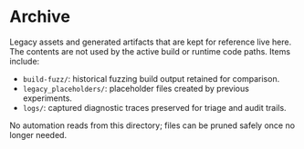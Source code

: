 # Archive

Legacy assets and generated artifacts that are kept for reference live here. The contents are not used by the active build or runtime code paths. Items include:

- `build-fuzz/`: historical fuzzing build output retained for comparison.
- `legacy_placeholders/`: placeholder files created by previous experiments.
- `logs/`: captured diagnostic traces preserved for triage and audit trails.

No automation reads from this directory; files can be pruned safely once no longer needed.
